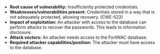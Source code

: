 - **Root cause of vulnerability:** Insufficiently protected credentials.
- **Weaknesses/vulnerabilities present:**  Credentials stored in a way that is not adequately protected, allowing recovery. (CWE-522)
- **Impact of exploitation:** An attacker with access to the database can perform attacks to recover the passwords. This leads to information disclosure.
- **Attack vectors:**  An attacker needs access to the FortiNAC database.
- **Required attacker capabilities/position:** The attacker must have access to the database.